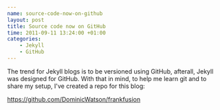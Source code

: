 ```yaml
---
name: source-code-now-on-github
layout: post
title: Source code now on GitHub
time: 2011-09-11 13:24:00 +01:00
categories:
    - Jekyll
    - GitHub
---
```


The trend for Jekyll blogs is to be versioned using GitHub, afterall, Jekyll was designed for GitHub. With that in mind, to help me learn git and to share my setup, I've created a repo for this blog:

<https://github.com/DominicWatson/frankfusion>
